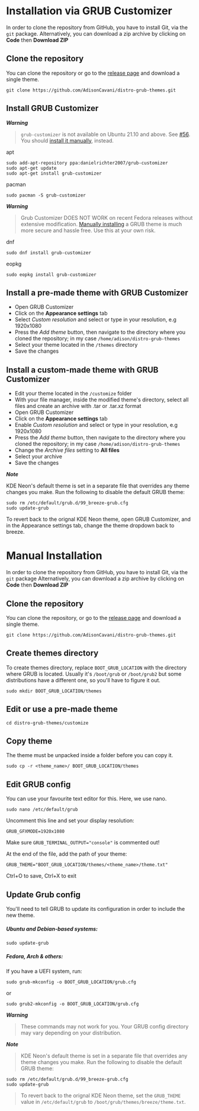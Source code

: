 # Installation via GRUB Customizer

In order to clone the repository from GitHub, you have to install Git, via the `git` package.
Alternatively, you can download a zip archive by clicking on **Code** then **Download ZIP**

## Clone the repository

You can clone the repository or go to the [release page](https://github.com/AdisonCavani/distro-grub-themes/releases) and download a single theme.

```shell
git clone https://github.com/AdisonCavani/distro-grub-themes.git
```

## Install GRUB Customizer

***Warning***

> `grub-customizer` is not available on Ubuntu 21.10 and above.
> See [#56](https://github.com/AdisonCavani/distro-grub-themes/issues/56).
> You should [install it manually](https://k1ng.dev/distro-grub-themes/installation#manual-installation), instead.

apt

```shell
sudo add-apt-repository ppa:danielrichter2007/grub-customizer
sudo apt-get update
sudo apt-get install grub-customizer
```

pacman

```shell
sudo pacman -S grub-customizer
```

***Warning***

> Grub Customizer DOES NOT WORK on recent Fedora releases without extensive modification.
> [Manually installing](https://k1ng.dev/distro-grub-themes/installation#manual-installation) a GRUB theme is much more secure and hassle free.
> Use this at your own risk.

dnf

```shell
sudo dnf install grub-customizer
```

eopkg

```shell
sudo eopkg install grub-customizer
```

## Install a pre-made theme with GRUB Customizer

- Open GRUB Customizer
- Click on the **Appearance settings** tab
- Select *Custom resolution* and select or type in your resolution, e.g 1920x1080
- Press the *Add theme* button, then navigate to the directory where you cloned the repository; in my case `/home/adison/distro-grub-themes`
- Select your theme located in the `/themes` directory
- Save the changes

## Install a custom-made theme with GRUB Customizer

- Edit your theme located in the `/customize` folder
- With your file manager, inside the modified theme's directory, select all files and create an archive with .tar or .tar.xz format
- Open GRUB Customizer
- Click on the **Appearance settings** tab
- Enable *Custom resolution* and select or type in your resolution, e.g 1920x1080
- Press the *Add theme* button, then navigate to the directory where you cloned the repository; in my case `/home/adison/distro-grub-themes`
- Change the *Archive files* setting to **All files**
- Select your archive
- Save the changes

***Note***

KDE Neon's default theme is set in a separate file that overrides any theme changes you make.
Run the following to disable the default GRUB theme:

```shell
sudo rm /etc/default/grub.d/99_breeze-grub.cfg
sudo update-grub
```

To revert back to the orignal KDE Neon theme, open GRUB Customizer, and in the Appearance settings tab, change the theme dropdown back to breeze.

# Manual Installation

In order to clone the repository from GitHub, you have to install Git, via the `git` package
Alternatively, you can download a zip archive by clicking on **Code** then **Download ZIP**

## Clone the repository

You can clone the repository, or go to the [release page](https://github.com/AdisonCavani/distro-grub-themes/releases) and download a single theme.

```shell
git clone https://github.com/AdisonCavani/distro-grub-themes.git
```

## Create themes directory

To create themes directory, replace `BOOT_GRUB_LOCATION` with the directory where GRUB is located.
Usually it's `/boot/grub` or `/boot/grub2` but some distributions have a different one, so you'll have to figure it out.

```shell
sudo mkdir BOOT_GRUB_LOCATION/themes
```

## Edit or use a pre-made theme

```shell
cd distro-grub-themes/customize
```

## Copy theme

The theme must be unpacked inside a folder before you can copy it.

```shell
sudo cp -r <theme_name>/ BOOT_GRUB_LOCATION/themes
```

## Edit GRUB config

You can use your favourite text editor for this. Here, we use nano.

```shell
sudo nano /etc/default/grub
```

Uncomment this line and set your display resolution:

```shell
GRUB_GFXMODE=1920x1080
```

Make sure `GRUB_TERMINAL_OUTPUT="console"` is commented out!

At the end of the file, add the path of your theme:

```shell
GRUB_THEME="BOOT_GRUB_LOCATION/themes/<theme_name>/theme.txt"
```

Ctrl+O to save, Ctrl+X to exit

## Update Grub config

You'll need to tell GRUB to update its configuration in order to include the new theme.

##### Ubuntu and Debian-based systems:

```shell
sudo update-grub
```

##### Fedora, Arch & others:

If you have a UEFI system, run:

```shell
sudo grub-mkconfig -o BOOT_GRUB_LOCATION/grub.cfg
```

or

```shell
sudo grub2-mkconfig -o BOOT_GRUB_LOCATION/grub.cfg
```

***Warning***

> These commands may not work for you.
> Your GRUB config directory may vary depending on your distribution.

***Note***

> KDE Neon's default theme is set in a separate file that overrides any theme changes you make.
> Run the following to disable the default GRUB theme:

```shell
sudo rm /etc/default/grub.d/99_breeze-grub.cfg
sudo update-grub
```

> To revert back to the orignal KDE Neon theme, set the `GRUB_THEME` value in `/etc/default/grub` to `/boot/grub/themes/breeze/theme.txt`.
